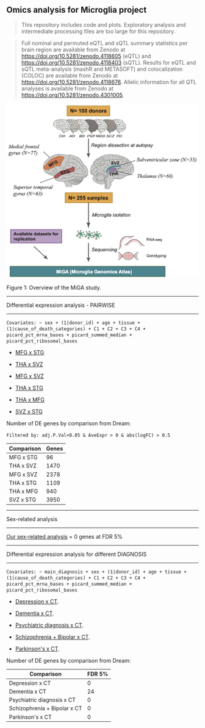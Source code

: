 ## Omics analysis for Microglia project

> This repository includes code and plots. Exploratory analysis and intermediate processing files are too large for this repository.

> Full nominal and permuted eQTL and sQTL summary statistics per brain region are available from Zenodo at https://doi.org/10.5281/zenodo.4118605 (eQTL) and https://doi.org/10.5281/zenodo.4118403 (sQTL). Results for eQTL and sQTL meta-analysis (mashR and METASOFT) and colocalization (COLOC) are available from Zenodo at https://doi.org/10.5281/zenodo.4118676. Allelic information for all QTL analyses is available from Zenodo at https://doi.org/10.5281/zenodo.4301005.

<p align="center">
 <img src="https://github.com/RajLabMSSM/MiGA_public_release/blob/main/Fig1.png?raw=true">
</p>

Figure 1: Overview of the MiGA study. 

***************************************
Differential expression analysis - PAIRWISE
***************************************
```
Covariates: ~ sex + (1|donor_id) + age + tissue + (1|cause_of_death_categories) + C1 + C2 + C3 + C4 + picard_pct_mrna_bases + picard_summed_median + picard_pct_ribosomal_bases
```
 - [MFG x STG](https://rajlabmssm.github.io/MiGA_public_release/DE_pairwise/MFGxSTG_3rd.html)

 - [THA x SVZ](https://rajlabmssm.github.io/MiGA_public_release/DE_pairwise/THAxSVZ_3rd.html)

 - [MFG x SVZ](https://rajlabmssm.github.io/MiGA_public_release/DE_pairwise/MFGxSVZ_3rd.html)

 - [THA x STG](https://rajlabmssm.github.io/MiGA_public_release/DE_pairwise/THAxSTG_3rd.html)

 - [THA x MFG](https://rajlabmssm.github.io/MiGA_public_release/DE_pairwise/THAxMFG_3rd.html)

 - [SVZ x STG](https://rajlabmssm.github.io/MiGA_public_release/DE_pairwise/SVZxSTG_3rd.html)

Number of DE genes by comparison from Dream:
```
Filtered by: adj.P.Val<0.05 & AveExpr > 0 & abs(logFC) > 0.5
```
| Comparison  | Genes |
| ------------- | ------ |
| MFG x STG  | 96  |
| THA x SVZ  | 1470 |
| MFG x SVZ  | 2378 |
| THA x STG  | 1109 |
| THA x MFG  | 940  |
| SVZ x STG  | 3950 |

***************************************
Sex-related analysis
***************************************

[Our sex-related analysis](https://rajlabmssm.github.io/MiGA_public_release/sex-related_analysis/sex_Dream_3rd.html) = 0 genes at FDR 5%

***************************************
Differential expression analysis for different DIAGNOSIS
***************************************
```
Covariates: ~ main_diagnosis + sex + (1|donor_id) + age + tissue + (1|cause_of_death_categories) + C1 + C2 + C3 + C4 + picard_pct_mrna_bases + picard_summed_median + picard_pct_ribosomal_bases
```
 - [Depression x CT](https://rajlabmssm.github.io/MiGA_public_release/DE_diagnosis/deg_depressionxct_dream.html).

 - [Dementia x CT](https://rajlabmssm.github.io/MiGA_public_release/DE_diagnosis/deg_dementiaxct_dream.html).

 - [Psychiatric diagnosis x CT](https://rajlabmssm.github.io/MiGA_public_release/DE_diagnosis/deg_psychiatricDiagxct_dream.html).

 - [Schizophrenia + Bipolar x CT](https://rajlabmssm.github.io/MiGA_public_release/DE_diagnosis/deg_schizophrenia_bipolarxCT_dream.html).

 - [Parkinson's x CT](https://rajlabmssm.github.io/MiGA_public_release/DE_diagnosis/deg_pdxct_dream.html).

Number of DE genes by comparison from Dream:

| Comparison  | FDR 5% |
| ------------- | ------ |
| Depression x CT  | 0 |
| Dementia x CT  | 24 |
| Psychiatric diagnosis x CT  | 0 |
| Schizophrenia + Bipolar x CT  | 0 |
| Parkinson's x CT  | 0 |




